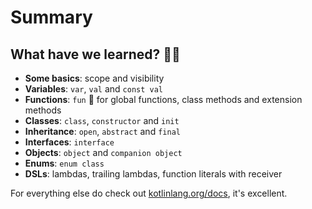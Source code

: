 # Summary

## What have we learned? 🧑‍🎓

* **Some basics**: scope and visibility
* **Variables**: `var`, `val` and `const val`
* **Functions**: `fun` 🥳 for global functions, class methods and extension methods
* **Classes**: `class`, `constructor` and `init`
* **Inheritance**: `open`, `abstract` and `final`
* **Interfaces**: `interface`
* **Objects**: `object` and `companion object`
* **Enums**: `enum class`
* **DSLs**: lambdas, trailing lambdas, function literals with receiver

For everything else do check out [kotlinlang.org/docs](https://kotlinlang.org/docs/), it's excellent.
